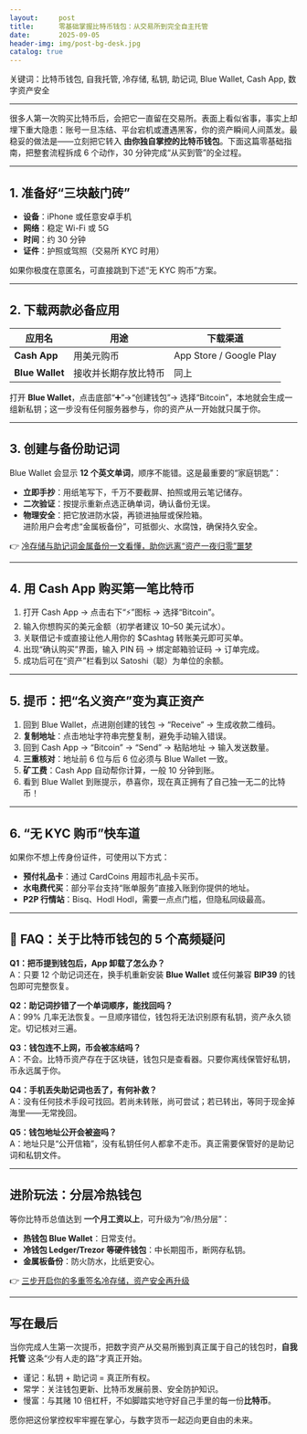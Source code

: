 ```yaml
---
layout:     post
title:      零基础掌握比特币钱包：从交易所到完全自主托管
date:       2025-09-05
header-img: img/post-bg-desk.jpg
catalog: true
---
```


关键词：比特币钱包, 自我托管, 冷存储, 私钥, 助记词, Blue Wallet, Cash App, 数字资产安全

---

很多人第一次购买比特币后，会把它一直留在交易所。表面上看似省事，事实上却埋下重大隐患：账号一旦冻结、平台宕机或遭遇黑客，你的资产瞬间人间蒸发。最稳妥的做法是——立刻把它转入 **由你独自掌控的比特币钱包**。下面这篇零基础指南，把整套流程拆成 6 个动作，30 分钟完成“从买到管”的全过程。

---

## 1. 准备好“三块敲门砖”

- **设备**：iPhone 或任意安卓手机  
- **网络**：稳定 Wi-Fi 或 5G  
- **时间**：约 30 分钟  
- **证件**：护照或驾照（交易所 KYC 时用）

如果你极度在意匿名，可直接跳到下述“无 KYC 购币”方案。

---

## 2. 下载两款必备应用

| 应用名 | 用途 | 下载渠道 |
|---|---|---|
| **Cash App** | 用美元购币 | App Store / Google Play |
| **Blue Wallet** | 接收并长期存放比特币 | 同上 |

打开 **Blue Wallet**，点击底部“➕”→“创建钱包”→ 选择“Bitcoin”，本地就会生成一组新私钥；这一步没有任何服务器参与，你的资产从一开始就只属于你。

---

## 3. 创建与备份助记词

Blue Wallet 会显示 **12 个英文单词**，顺序不能错。这是最重要的“家庭钥匙”：

- **立即手抄**：用纸笔写下，千万不要截屏、拍照或用云笔记储存。  
- **二次验证**：按提示重新点选正确单词，确认备份无误。  
- **物理安全**：把它放进防水袋，再锁进抽屉或保险箱。  
进阶用户会考虑“金属板备份”，可抵御火、水腐蚀，确保持久安全。

👉 [冷存储与助记词金属备份一文看懂，助你远离“资产一夜归零”噩梦](https://okxdog.com/)

---

## 4. 用 Cash App 购买第一笔比特币

1. 打开 Cash App → 点击右下“⚡”图标 → 选择“Bitcoin”。  
2. 输入你想购买的美元金额（初学者建议 10–50 美元试水）。  
3. 关联借记卡或直接让他人用你的 $Cashtag 转账美元即可买单。  
4. 出现“确认购买”界面，输入 PIN 码 → 绑定邮箱验证码 → 订单完成。  
5. 成功后可在“资产”栏看到以 Satoshi（聪）为单位的余额。

---

## 5. 提币：把“名义资产”变为真正资产

1. 回到 Blue Wallet，点进刚创建的钱包 → “Receive” → 生成收款二维码。  
2. **复制地址**：点击地址字符串完整复制，避免手动输入错误。  
3. 回到 Cash App → “Bitcoin” → “Send” → 粘贴地址 → 输入发送数量。  
4. **三重核对**：地址前 6 位与后 6 位必须与 Blue Wallet 一致。  
5. **矿工费**：Cash App 自动帮你计算，一般 10 分钟到账。  
6. 看到 Blue Wallet 到账提示，恭喜你，现在真正拥有了自己独一无二的比特币！

---

## 6. “无 KYC 购币”快车道

如果你不想上传身份证件，可使用以下方式：

- **预付礼品卡**：通过 CardCoins 用超市礼品卡买币。  
- **水电费代买**：部分平台支持“账单服务”直接入账到你提供的地址。  
- **P2P 行情站**：Bisq、Hodl Hodl，需要一点点门槛，但隐私同级最高。

---

## 🔋 FAQ：关于比特币钱包的 5 个高频疑问

**Q1：把币提到钱包后，App 卸载了怎么办？**  
A：只要 12 个助记词还在，换手机重新安装 **Blue Wallet** 或任何兼容 **BIP39** 的钱包即可完整恢复。

**Q2：助记词抄错了一个单词顺序，能找回吗？**  
A：99% 几率无法恢复。一旦顺序错位，钱包将无法识别原有私钥，资产永久锁定。切记核对三遍。

**Q3：钱包连不上网，币会被冻结吗？**  
A：不会。比特币资产存在于区块链，钱包只是查看器。只要你离线保管好私钥，币永远属于你。

**Q4：手机丢失助记词也丢了，有何补救？**  
A：没有任何技术手段可找回。若尚未转账，尚可尝试；若已转出，等同于现金掉海里——无常挽回。

**Q5：钱包地址公开会被盗吗？**  
A：地址只是“公开信箱”，没有私钥任何人都拿不走币。真正需要保管好的是助记词和私钥文件。

---

## 进阶玩法：分层冷热钱包

等你比特币总值达到 **一个月工资以上**，可升级为“冷/热分层”：

- **热钱包 Blue Wallet**：日常支付。  
- **冷钱包 Ledger/Trezor 等硬件钱包**：中长期囤币，断网存私钥。  
- **金属板备份**：防火防水，比纸更安心。

👉 [三步开启你的多重签名冷存储，资产安全再升级](https://okxdog.com/)

---

## 写在最后

当你完成人生第一次提币，把数字资产从交易所搬到真正属于自己的钱包时，**自我托管** 这条“少有人走的路”才真正开始。

- 谨记：私钥 + 助记词 = 真正所有权。  
- 常学：关注钱包更新、比特币发展前景、安全防护知识。  
- 慢富：与其赌 10 倍杠杆，不如脚踏实地守好自己手里的每一份**比特币**。  

愿你把这份掌控权牢牢握在掌心，与数字货币一起迈向更自由的未来。
